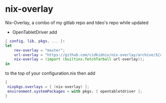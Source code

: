 # nix-overlay
Nix-Overlay, a combo of my gitlab repo and tdeo's repo while updated


- OpenTabletDriver
add 
```nix
{ config, lib, pkgs, ... }:
let
    rev-overlay = "master";
    url-overlay = "https://github.com/cidkidnix/nix-overlay/archive/${rev-overlay}.tar.gz";
    nix-overlay = (import (builtins.fetchTarball url-overlay));
in
```

to the top of your configuration.nix
then add

```nix 
{
 nixpkgs.overlays = [ (nix-overlay) ];
 environment.systemPackages = with pkgs; [ opentabletdriver ];
}
```

